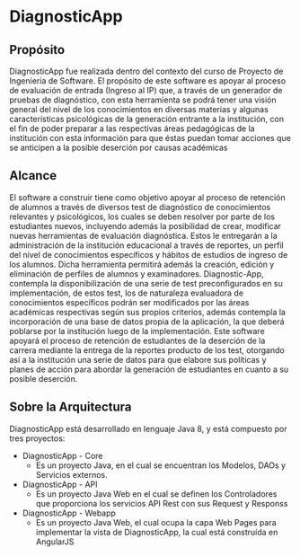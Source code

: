 # DiagnosticApp
## Propósito
DiagnosticApp fue realizada dentro del contexto del curso de Proyecto de Ingenieria de Software.
El propósito  de este software es apoyar al proceso de evaluación de entrada (Ingreso al IP) que, a través de un generador de pruebas de diagnóstico, con esta herramienta se podrá tener una visión general del nivel de los conocimientos en diversas materias  y algunas características psicológicas de la generación entrante a la institución, con el fin de poder preparar a las respectivas áreas pedagógicas de la institución con esta información para que éstas puedan tomar acciones que se anticipen a la posible deserción por causas académicas


## Alcance
El software a construir tiene como objetivo apoyar al proceso de retención de alumnos a través de diversos test de diagnóstico de conocimientos relevantes y psicológicos, los cuales se deben resolver por parte de los estudiantes nuevos, incluyendo además la posibilidad de crear, modificar nuevas herramientas de evaluación diagnóstica. Estos le entregarán a la administración de la institución educacional a través de reportes, un perfil del nivel de conocimientos específicos y hábitos de estudios de ingreso de los alumnos. Dicha herramienta permitirá además la creación, edición y eliminación de perfiles de alumnos y examinadores.
Diagnostic-App, contempla la disponibilización de una serie de test preconfigurados en su implementación, de estos test, los de naturaleza evaluadora de conocimientos específicos podrán ser modificados por las áreas académicas respectivas según sus propios criterios, además contempla la incorporación de una base de datos propia de la aplicación, la que deberá poblarse por la institución luego de la implementación. Este software apoyará el proceso de retención de estudiantes de la deserción de la carrera mediante la entrega de la reportes producto de los test, otorgando así a la institución una serie de datos para que elabore sus políticas y planes de acción para abordar la generación de estudiantes en cuanto a su posible deserción.


## Sobre la Arquitectura

DiagnosticApp está desarrollado en lenguaje Java 8, y está compuesto por tres proyectos:
* DiagnosticApp - Core
  * Es un proyecto Java, en el cual se encuentran los Modelos, DAOs y Servicios externos.
* DiagnosticApp - API
  * Es un proyecto Java Web en el cual se definen los Controladores que proporciona los servicios API Rest con sus Request y Responss
* DiagnosticApp - Webapp
  * Es un proyecto Java Web, el cual ocupa la capa Web Pages para implementar la vista de DiagnosticApp, la cual está construída en AngularJS
